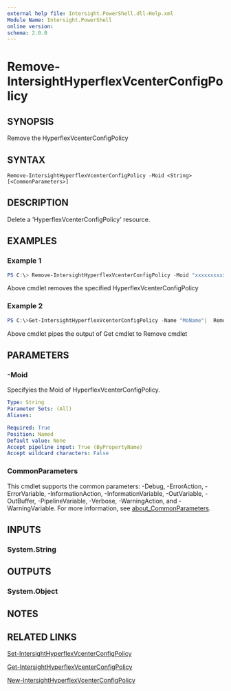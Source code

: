 ```yaml
---
external help file: Intersight.PowerShell.dll-Help.xml
Module Name: Intersight.PowerShell
online version:
schema: 2.0.0
---
```


# Remove-IntersightHyperflexVcenterConfigPolicy

## SYNOPSIS
Remove the HyperflexVcenterConfigPolicy

## SYNTAX

```
Remove-IntersightHyperflexVcenterConfigPolicy -Moid <String> [<CommonParameters>]
```

## DESCRIPTION
Delete a &apos;HyperflexVcenterConfigPolicy&apos; resource.

## EXAMPLES

### Example 1
```powershell
PS C:\> Remove-IntersightHyperflexVcenterConfigPolicy -Moid "xxxxxxxxxxxxxxxxxxxxxxxxxxx"
```
Above cmdlet removes the specified HyperflexVcenterConfigPolicy 

### Example 2
```powershell
PS C:\>Get-IntersightHyperflexVcenterConfigPolicy -Name "MoName"|  Remove-IntersightHyperflexVcenterConfigPolicy
```
Above cmdlet pipes the output of Get cmdlet to Remove cmdlet

## PARAMETERS

### -Moid
Specifyies the Moid of HyperflexVcenterConfigPolicy.

```yaml
Type: String
Parameter Sets: (All)
Aliases:

Required: True
Position: Named
Default value: None
Accept pipeline input: True (ByPropertyName)
Accept wildcard characters: False
```

### CommonParameters
This cmdlet supports the common parameters: -Debug, -ErrorAction, -ErrorVariable, -InformationAction, -InformationVariable, -OutVariable, -OutBuffer, -PipelineVariable, -Verbose, -WarningAction, and -WarningVariable. For more information, see [about_CommonParameters](http://go.microsoft.com/fwlink/?LinkID=113216).

## INPUTS

### System.String

## OUTPUTS

### System.Object
## NOTES

## RELATED LINKS

[Set-IntersightHyperflexVcenterConfigPolicy](./Set-IntersightHyperflexVcenterConfigPolicy.md)

[Get-IntersightHyperflexVcenterConfigPolicy](./Get-IntersightHyperflexVcenterConfigPolicy.md)

[New-IntersightHyperflexVcenterConfigPolicy](./New-IntersightHyperflexVcenterConfigPolicy.md)

